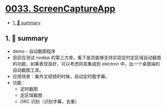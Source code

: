 # [0033. ScreenCaptureApp](https://github.com/Tdahuyou/electron/tree/main/0033.%20ScreenCaptureApp)

<!-- region:toc -->
- [1. 📝 summary](#1--summary)
<!-- endregion:toc -->
## 1. 📝 summary
- demo - 自动截图程序
- 目前在测试 nodejs 的第三方库，看下是否能够支持实现定时定区域自动截图的功能，如果表现良好，可以考虑将其集成到 electron 中，出一个桌面端的自动截图工具。
- 应用场景：看外文视频的时候，自动定时截字幕。
- 功能：
  - 定时截图
  - 定区域截图
  - ORC 识别（识别字幕，去重）


